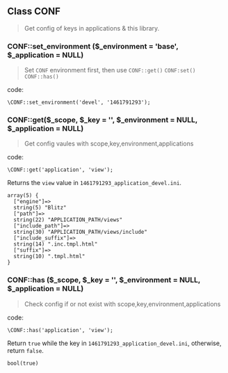 ## Class CONF

> Get config of keys in applications & this library.


### CONF::set_environment ($\_environment = 'base', $\_application = NULL)

> Set `CONF` environment first, then use `CONF::get()` `CONF:set()` `CONF::has()`

code:

```
\CONF::set_environment('devel', '1461791293');
```



### CONF::get($\_scope, $_key = '', $\_environment = NULL, $\_application = NULL)

> Get config vaules with scope,key,environment,applications

code:

```
\CONF::get('application', 'view');
```

Returns the `view` value in `1461791293_application_devel.ini`.

```
array(5) {
  ["engine"]=>
  string(5) "Blitz"
  ["path"]=>
  string(22) "APPLICATION_PATH/views"
  ["include_path"]=>
  string(30) "APPLICATION_PATH/views/include"
  ["include_suffix"]=>
  string(14) ".inc.tmpl.html"
  ["suffix"]=>
  string(10) ".tmpl.html"
}
```


### CONF::has ($\_scope, $_key = '', $\_environment = NULL, $\_application = NULL)

> Check config if or not exist with scope,key,environment,applications

code:

```
\CONF::has('application', 'view');
```

Return `true` while the key in `1461791293_application_devel.ini`, otherwise, return `false`.

```
bool(true)
```
